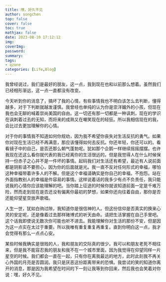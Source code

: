 ```yaml
---
title: 嘿，好久不见
author: songchen
top: false
cover: false
toc: true
mathjax: false
date: 2023-08-10 17:12:12
img:
coverImg:
password:
summary:
tags:
- qzone
categories: [Life,Blog]
---
```


我曾经说过，我们是最好的朋友，这一点，我到现在也和以前那么想着。虽然我们已经相形渐远，这一点一直都没有改变。

今天听到你的消息了，搞坏了我的心情，有些事情我也不明白该怎么去判断，懂得越多，对于下判断就越发谨慎。我曾经也单纯的认为你是崇洋媚外的小孩，但现在我也会无聊的喊着崇尚美国的自由。这一切还有那一切都是一种讽刺，现在的学识在讽刺着过去的无知，而将来的成熟又在嘲笑现在的轻狂。所以我相信现在的我，会比过去更加理解你的心情。

对于你的事情我不知道如何你规劝，因为我不希望你丧失对生活反抗的勇气。如果你对现在生活已经不再满意，那应该懂得如何去反抗。你还年轻，你还可以的。看看镜子中的自己，是否还那么朝气蓬勃呢。犹如那个企鹅一样继续摇摇摆摆。也许我现在还这么看你就代表的我已经离你的生活很远的。但是我觉得人在什么时候保持一份赤子之心并不是一件坏的事情。起码我们对生活还有希望，最近有人说前面都是阴影请不要担心，因为你的后面就是光。我一直不反对任何形式的幸福，哪怕这种幸福带着许多人的不解。但是这个幸福请确实是你自己的幸福，不抱怨。站在外面指教别人的幸福是件容易的事情。这样说着话的我多少有点不负责任，我只能说我的心情你应该能理解的吧。当你踏上征途的时候你就该知道前面一定是千难万险，然而走到现在是否还没有偏离你最初的梦想，如果你还向往着自由，那你是否还能仰望星空放声歌唱。

人生一世，犹如白驹过隙，我知道你是很信神的人。但这份信仰是否真实的换来心灵的安定呢，还是像着过去那样赌博式的听天由命。请把生活掌握在自己手里吧。这个话我即使说无数次你可能也听不进去。我能理解你对生活的那份不安，但是因为这一点实在太过于重要。所以我唯有重复重复再重复。直到你明白这一点，我才会觉得有那么一点点心安。

某些时候我确实是很贱的人，我和朋友的交际真的很少。我可以和朋友老死不相往来，但是我不能容忍我的朋友和我不在一个城市里面，因为我觉得在仰望同样一片星空的时候。我们都会一直在一起，只有你在离我最远的地方，此时此刻我不再关心外国的月亮是否圆润。我只是厌恶这份距离带来的恐惧。我尝试的笑的知道你离开的消息，那是因为我希望在时间的下一刻让我等到你回来，然后我也会笑着对你说：嘿，好久不见。